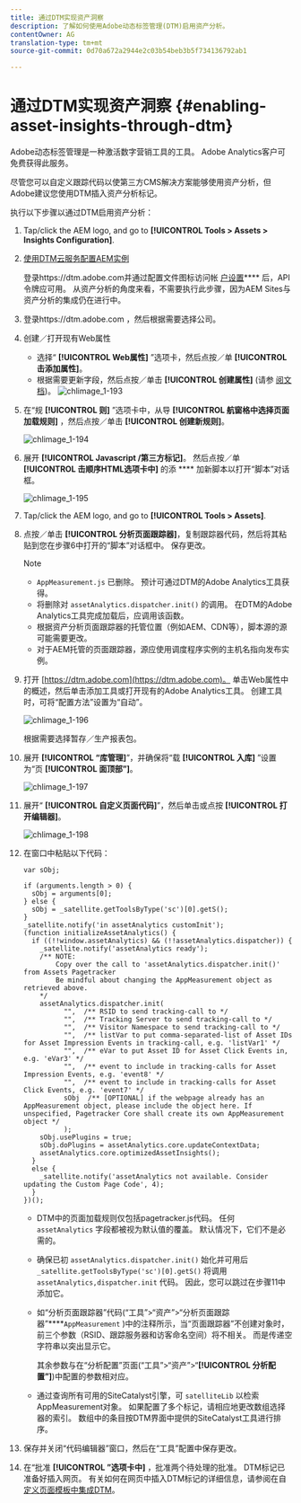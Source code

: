 ```yaml
---
title: 通过DTM实现资产洞察
description: 了解如何使用Adobe动态标签管理(DTM)启用资产分析。
contentOwner: AG
translation-type: tm+mt
source-git-commit: 0d70a672a2944e2c03b54beb3b5f734136792ab1

---
```



# 通过DTM实现资产洞察 {#enabling-asset-insights-through-dtm}

Adobe动态标签管理是一种激活数字营销工具的工具。 Adobe Analytics客户可免费获得此服务。

尽管您可以自定义跟踪代码以使第三方CMS解决方案能够使用资产分析，但Adobe建议您使用DTM插入资产分析标记。

执行以下步骤以通过DTM启用资产分析：

1. Tap/click the AEM logo, and go to **[!UICONTROL Tools > Assets > Insights Configuration]**.
1. [使用DTM云服务配置AEM实例](../sites-administering/dtm.md)

   登录https://dtm.adobe.com并通过配置文件图标访问帐 [户设置](https://dtm.adobe.com/)**** 后，API令牌应可用。 从资产分析的角度来看，不需要执行此步骤，因为AEM Sites与资产分析的集成仍在进行中。

1. 登录https://dtm.adobe.com [](https://dtm.adobe.com/)，然后根据需要选择公司。
1. 创建／打开现有Web属性

   * 选择“ **[!UICONTROL Web属性]** ”选项卡，然后点按／单 **[!UICONTROL 击添加属性]**。
   * 根据需要更新字段，然后点按／单击 **[!UICONTROL 创建属性]** (请参 [阅文档](https://helpx.adobe.com/experience-manager/using/dtm.html))。
   ![chlimage_1-193](assets/chlimage_1-193.png)

1. 在“规 **[!UICONTROL 则]** ”选项卡中，从导 **[!UICONTROL 航窗格中选择页面加载规则]** ，然后点按／单击 **[!UICONTROL 创建新规则]**。

   ![chlimage_1-194](assets/chlimage_1-194.png)

1. 展开 **[!UICONTROL Javascript /第三方标记]**。 然后点按／单 **[!UICONTROL 击顺序HTML选项卡中]** 的添 **** 加新脚本以打开“脚本”对话框。

   ![chlimage_1-195](assets/chlimage_1-195.png)

1. Tap/click the AEM logo, and go to **[!UICONTROL Tools > Assets]**.
1. 点按／单击 **[!UICONTROL 分析页面跟踪器]**，复制跟踪器代码，然后将其粘贴到您在步骤6中打开的“脚本”对话框中。 保存更改。

   >[!NOTE]
   >
   >* `AppMeasurement.js` 已删除。 预计可通过DTM的Adobe Analytics工具获得。
   >* 将删除对 `assetAnalytics.dispatcher.init()` 的调用。 在DTM的Adobe Analytics工具完成加载后，应调用该函数。
   >* 根据资产分析页面跟踪器的托管位置（例如AEM、CDN等），脚本源的源可能需要更改。
   >* 对于AEM托管的页面跟踪器，源应使用调度程序实例的主机名指向发布实例。



1. 打开 [https://dtm.adobe.com](https://dtm.adobe.com)。 单击Web属性中的概述，然后单击添加工具或打开现有的Adobe Analytics工具。 创建工具时，可将“配置方法”设置为“自动”。

   ![chlimage_1-196](assets/chlimage_1-196.png)

   根据需要选择暂存／生产报表包。

1. 展开 **[!UICONTROL “库管理]**”，并确保将“载 **[!UICONTROL 入库]** ”设置为“页 **[!UICONTROL 面顶部”]**。

   ![chlimage_1-197](assets/chlimage_1-197.png)

1. 展开“ **[!UICONTROL 自定义页面代码]**”，然后单击或点按 **[!UICONTROL 打开编辑器]**。

   ![chlimage_1-198](assets/chlimage_1-198.png)

1. 在窗口中粘贴以下代码：

   ```
   var sObj;
   
   if (arguments.length > 0) {
     sObj = arguments[0];
   } else {
     sObj = _satellite.getToolsByType('sc')[0].getS();
   }
   _satellite.notify('in assetAnalytics customInit');
   (function initializeAssetAnalytics() {
     if ((!!window.assetAnalytics) && (!!assetAnalytics.dispatcher)) {
       _satellite.notify('assetAnalytics ready');
       /** NOTE:
           Copy over the call to 'assetAnalytics.dispatcher.init()' from Assets Pagetracker
           Be mindful about changing the AppMeasurement object as retrieved above.
       */
       assetAnalytics.dispatcher.init(
             "",  /** RSID to send tracking-call to */
             "",  /** Tracking Server to send tracking-call to */
             "",  /** Visitor Namespace to send tracking-call to */
             "",  /** listVar to put comma-separated-list of Asset IDs for Asset Impression Events in tracking-call, e.g. 'listVar1' */
             "",  /** eVar to put Asset ID for Asset Click Events in, e.g. 'eVar3' */
             "",  /** event to include in tracking-calls for Asset Impression Events, e.g. 'event8' */
             "",  /** event to include in tracking-calls for Asset Click Events, e.g. 'event7' */
             sObj  /** [OPTIONAL] if the webpage already has an AppMeasurement object, please include the object here. If unspecified, Pagetracker Core shall create its own AppMeasurement object */
             );
       sObj.usePlugins = true;
       sObj.doPlugins = assetAnalytics.core.updateContextData;
       assetAnalytics.core.optimizedAssetInsights();
     }
     else {
       _satellite.notify('assetAnalytics not available. Consider updating the Custom Page Code', 4);
     }
   })();
   ```

   * DTM中的页面加载规则仅包括pagetracker.js代码。 任何 `assetAnalytics` 字段都被视为默认值的覆盖。 默认情况下，它们不是必需的。
   * 确保已初 `assetAnalytics.dispatcher.init()` 始化并可用后 `_satellite.getToolsByType('sc')[0].getS()` 将调用 `assetAnalytics,dispatcher.init` 代码。 因此，您可以跳过在步骤11中添加它。
   * 如“分析页面跟踪器”代码(“工具”>“资产”>“分析页面跟踪器”****`AppMeasurement` )中的注释所示，当“页面跟踪器”不创建对象时，前三个参数（RSID、跟踪服务器和访客命名空间）将不相关。 而是传递空字符串以突出显示它。

      其余参数与在“分析配置”页面(“工具”>“资产”>“**[!UICONTROL 分析配置”]**)中配置的参数相对应。

   * 通过查询所有可用的SiteCatalyst引擎，可 `satelliteLib` 以检索AppMeasurement对象。 如果配置了多个标记，请相应地更改数组选择器的索引。 数组中的条目按DTM界面中提供的SiteCatalyst工具进行排序。

1. 保存并关闭“代码编辑器”窗口，然后在“工具”配置中保存更改。
1. 在“批准 **[!UICONTROL ”选项卡中]** ，批准两个待处理的批准。 DTM标记已准备好插入网页。 有关如何在网页中插入DTM标记的详细信息，请参阅在自 [定义页面模板中集成DTM](https://blogs.adobe.com/experiencedelivers/experience-management/integrating-dtm-custom-aem6-page-template/)。
